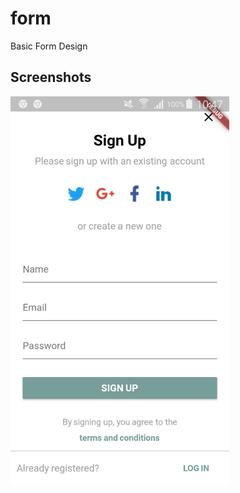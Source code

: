 # form

Basic Form Design

## Screenshots

<img src="screenshots/Screenshot_2018-08-23-10-47-44.png" alt="Screenshot" width="350" />

